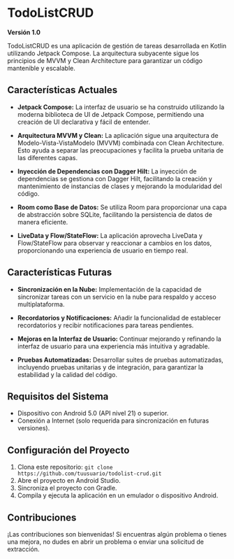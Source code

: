 # TodoListCRUD

**Versión 1.0**

TodoListCRUD es una aplicación de gestión de tareas desarrollada en Kotlin utilizando Jetpack Compose. La arquitectura subyacente sigue los principios de MVVM y Clean Architecture para garantizar un código mantenible y escalable.

## Características Actuales

- **Jetpack Compose:** La interfaz de usuario se ha construido utilizando la moderna biblioteca de UI de Jetpack Compose, permitiendo una creación de UI declarativa y fácil de entender.

- **Arquitectura MVVM y Clean:** La aplicación sigue una arquitectura de Modelo-Vista-VistaModelo (MVVM) combinada con Clean Architecture. Esto ayuda a separar las preocupaciones y facilita la prueba unitaria de las diferentes capas.

- **Inyección de Dependencias con Dagger Hilt:** La inyección de dependencias se gestiona con Dagger Hilt, facilitando la creación y mantenimiento de instancias de clases y mejorando la modularidad del código.

- **Room como Base de Datos:** Se utiliza Room para proporcionar una capa de abstracción sobre SQLite, facilitando la persistencia de datos de manera eficiente.

- **LiveData y Flow/StateFlow:** La aplicación aprovecha LiveData y Flow/StateFlow para observar y reaccionar a cambios en los datos, proporcionando una experiencia de usuario en tiempo real.

## Características Futuras

- **Sincronización en la Nube:** Implementación de la capacidad de sincronizar tareas con un servicio en la nube para respaldo y acceso multiplataforma.

- **Recordatorios y Notificaciones:** Añadir la funcionalidad de establecer recordatorios y recibir notificaciones para tareas pendientes.

- **Mejoras en la Interfaz de Usuario:** Continuar mejorando y refinando la interfaz de usuario para una experiencia más intuitiva y agradable.

- **Pruebas Automatizadas:** Desarrollar suites de pruebas automatizadas, incluyendo pruebas unitarias y de integración, para garantizar la estabilidad y la calidad del código.

## Requisitos del Sistema

- Dispositivo con Android 5.0 (API nivel 21) o superior.
- Conexión a Internet (solo requerida para sincronización en futuras versiones).

## Configuración del Proyecto

1. Clona este repositorio: `git clone https://github.com/tuusuario/todolist-crud.git`
2. Abre el proyecto en Android Studio.
3. Sincroniza el proyecto con Gradle.
4. Compila y ejecuta la aplicación en un emulador o dispositivo Android.

## Contribuciones

¡Las contribuciones son bienvenidas! Si encuentras algún problema o tienes una mejora, no dudes en abrir un problema o enviar una solicitud de extracción.
